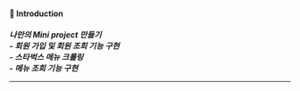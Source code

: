<h4> 📢 Introduction </h4>
  <h5> 나만의 Mini project 만들기<br>- 회원 가입 및 회원 조회 기능 구현<br>- 스타벅스 메뉴 크롤링<br>- 메뉴 조회 기능 구현<hr/></h5>